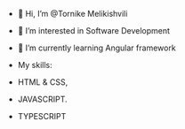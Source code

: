 - 👋 Hi, I’m @Tornike Melikishvili
- 👀 I’m interested in Software Development
- 🌱 I’m currently learning Angular framework

- My skills:
- HTML & CSS,
- JAVASCRIPT.
- TYPESCRIPT
